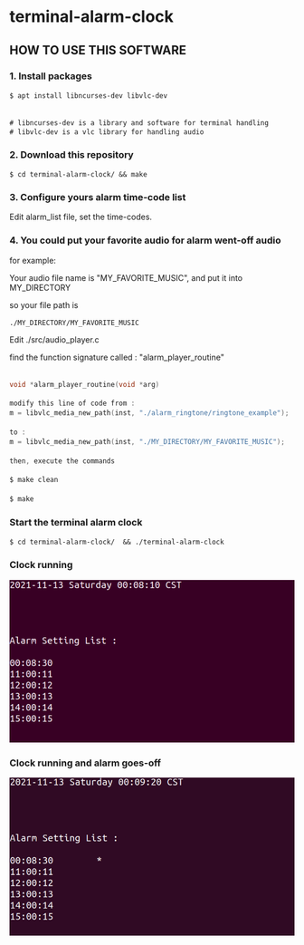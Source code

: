 # terminal-alarm-clock

## HOW TO USE THIS SOFTWARE

### 1. Install packages

```
$ apt install libncurses-dev libvlc-dev


# libncurses-dev is a library and software for terminal handling 
# libvlc-dev is a vlc library for handling audio

```

### 2. Download this repository

```
$ cd terminal-alarm-clock/ && make
```


### 3. Configure yours alarm time-code list

Edit alarm_list file, set the time-codes.  



### 4. You could put your favorite audio for alarm went-off audio

for example:

Your audio file name is "MY_FAVORITE_MUSIC", and put it into MY_DIRECTORY

so your file path is 
```
./MY_DIRECTORY/MY_FAVORITE_MUSIC
```

Edit ./src/audio_player.c 

find the function signature called : "alarm_player_routine"

```c

void *alarm_player_routine(void *arg)

modify this line of code from :
m = libvlc_media_new_path(inst, "./alarm_ringtone/ringtone_example");

to :
m = libvlc_media_new_path(inst, "./MY_DIRECTORY/MY_FAVORITE_MUSIC");

then, execute the commands

$ make clean

$ make

```

### Start the terminal alarm clock
```
$ cd terminal-alarm-clock/  && ./terminal-alarm-clock

```

### Clock running
![alarm_clock_running](./README.files/alarm_clock_pic1.png)


### Clock running and alarm goes-off 
![alarm_clock_running_and_went_off](./README.files/alarm_clock_pic2.png)